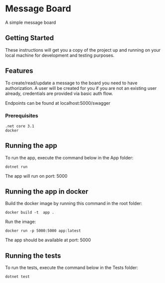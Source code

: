 # Message Board

A simple message board

## Getting Started

These instructions will get you a copy of the project up and running on your local machine for development and testing purposes.

## Features

To create/read/update a message to the board you need to have authorization.
A user will be created for you if you are not an existing user already, credentials are provided via basic auth flow. 

Endpoints can be found at localhost:5000/swagger

### Prerequisites

```
.net core 3.1
docker
```

## Running the app

To run the app, execute the command below in the App folder:

```
dotnet run
```
The app will run on port: 5000

## Running the app in docker

Build the docker image by running this command in the root folder: 

```
docker build -t  app .
```

Run the image: 

```
docker run -p 5000:5000 app:latest
```

The app should be available at port: 5000

## Running the tests

To run the tests, execute the command below in the Tests folder:

```
dotnet test
```